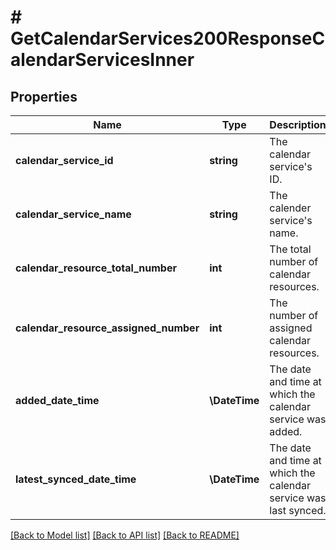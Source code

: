 # # GetCalendarServices200ResponseCalendarServicesInner

## Properties

Name | Type | Description | Notes
------------ | ------------- | ------------- | -------------
**calendar_service_id** | **string** | The calendar service&#39;s ID. | [optional]
**calendar_service_name** | **string** | The calender service&#39;s name. | [optional]
**calendar_resource_total_number** | **int** | The total number of calendar resources. | [optional]
**calendar_resource_assigned_number** | **int** | The number of assigned calendar resources. | [optional]
**added_date_time** | **\DateTime** | The date and time at which the calendar service was added. | [optional]
**latest_synced_date_time** | **\DateTime** | The date and time at which the calendar service was last synced. | [optional]

[[Back to Model list]](../../README.md#models) [[Back to API list]](../../README.md#endpoints) [[Back to README]](../../README.md)
